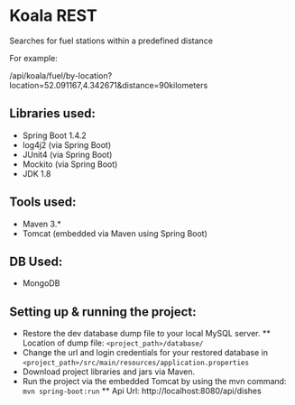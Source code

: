 # Koala REST

Searches for fuel stations within a predefined distance

For example:

/api/koala/fuel/by-location?location=52.091167,4.342671&distance=90kilometers

## Libraries used:
* Spring Boot 1.4.2 
* log4j2 (via Spring Boot)
* JUnit4 (via Spring Boot)
* Mockito (via Spring Boot)
* JDK 1.8

## Tools used:
* Maven 3.*
* Tomcat (embedded via Maven using Spring Boot)

## DB Used:
* MongoDB

## Setting up & running the project:
* Restore the dev database dump file to your local MySQL server.
** Location of dump file: `<project_path>/database/`
* Change the url and login credentials for your restored database in `<project_path>/src/main/resources/application.properties`
* Download project libraries and jars via Maven.
* Run the project via the embedded Tomcat by using the mvn command: `mvn spring-boot:run`
** Api Url: http://localhost:8080/api/dishes
